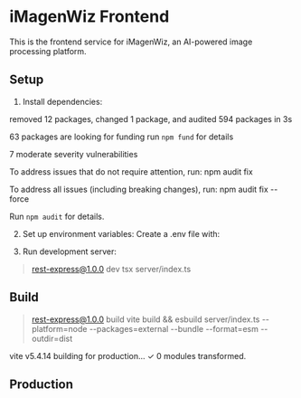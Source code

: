 # iMagenWiz Frontend

This is the frontend service for iMagenWiz, an AI-powered image processing platform.

## Setup
1. Install dependencies:
   
removed 12 packages, changed 1 package, and audited 594 packages in 3s

63 packages are looking for funding
  run `npm fund` for details

7 moderate severity vulnerabilities

To address issues that do not require attention, run:
  npm audit fix

To address all issues (including breaking changes), run:
  npm audit fix --force

Run `npm audit` for details.

2. Set up environment variables:
   Create a .env file with:
   

3. Run development server:
   
> rest-express@1.0.0 dev
> tsx server/index.ts

## Build

> rest-express@1.0.0 build
> vite build && esbuild server/index.ts --platform=node --packages=external --bundle --format=esm --outdir=dist

vite v5.4.14 building for production...
✓ 0 modules transformed.

## Production

